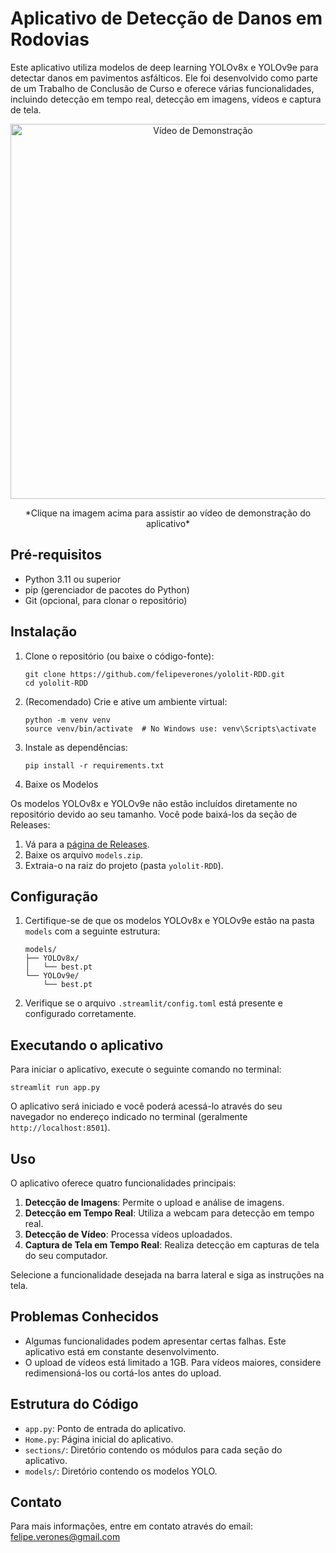 # Aplicativo de Detecção de Danos em Rodovias

Este aplicativo utiliza modelos de deep learning YOLOv8x e YOLOv9e para detectar danos em pavimentos asfálticos. Ele foi desenvolvido como parte de um Trabalho de Conclusão de Curso e oferece várias funcionalidades, incluindo detecção em tempo real, detecção em imagens, vídeos e captura de tela.

<p align="center">
  <a href="https://youtu.be/DTf12ZWyYDk">
    <img src="https://img.youtube.com/vi/DTf12ZWyYDk/0.jpg" alt="Vídeo de Demonstração" width="600">
  </a>
</p>

<p align="center">
*Clique na imagem acima para assistir ao vídeo de demonstração do aplicativo*
</p>


## Pré-requisitos

- Python 3.11 ou superior
- pip (gerenciador de pacotes do Python)
- Git (opcional, para clonar o repositório)

## Instalação

1. Clone o repositório (ou baixe o código-fonte):
   ```
   git clone https://github.com/felipeverones/yololit-RDD.git
   cd yololit-RDD
   ```

2. (Recomendado) Crie e ative um ambiente virtual:
   ```
   python -m venv venv
   source venv/bin/activate  # No Windows use: venv\Scripts\activate
   ```

3. Instale as dependências:
   ```
   pip install -r requirements.txt
   ```

4. Baixe os Modelos

Os modelos YOLOv8x e YOLOv9e não estão incluídos diretamente no repositório devido ao seu tamanho. Você pode baixá-los da seção de Releases:

1. Vá para a [página de Releases](https://github.com/felipeverones/yololit-RDD/releases).
2. Baixe os arquivo `models.zip`.
3. Extraia-o na raiz do projeto (pasta `yololit-RDD`).

## Configuração

1. Certifique-se de que os modelos YOLOv8x e YOLOv9e estão na pasta `models` com a seguinte estrutura:
   ```
   models/
   ├── YOLOv8x/
   │   └── best.pt
   └── YOLOv9e/
       └── best.pt
   ```

2. Verifique se o arquivo `.streamlit/config.toml` está presente e configurado corretamente.

## Executando o aplicativo

Para iniciar o aplicativo, execute o seguinte comando no terminal:

```
streamlit run app.py
```


O aplicativo será iniciado e você poderá acessá-lo através do seu navegador no endereço indicado no terminal (geralmente `http://localhost:8501`).

## Uso

O aplicativo oferece quatro funcionalidades principais:

1. **Detecção de Imagens**: Permite o upload e análise de imagens.
2. **Detecção em Tempo Real**: Utiliza a webcam para detecção em tempo real.
3. **Detecção de Vídeo**: Processa vídeos uploadados.
4. **Captura de Tela em Tempo Real**: Realiza detecção em capturas de tela do seu computador.

Selecione a funcionalidade desejada na barra lateral e siga as instruções na tela.

## Problemas Conhecidos

- Algumas funcionalidades podem apresentar certas falhas. Este aplicativo está em constante desenvolvimento.
- O upload de vídeos está limitado a 1GB. Para vídeos maiores, considere redimensioná-los ou cortá-los antes do upload.




## Estrutura do Código

- `app.py`: Ponto de entrada do aplicativo.
- `Home.py`: Página inicial do aplicativo.
- `sections/`: Diretório contendo os módulos para cada seção do aplicativo.
- `models/`: Diretório contendo os modelos YOLO.


## Contato

Para mais informações, entre em contato através do email: felipe.verones@gmail.com
